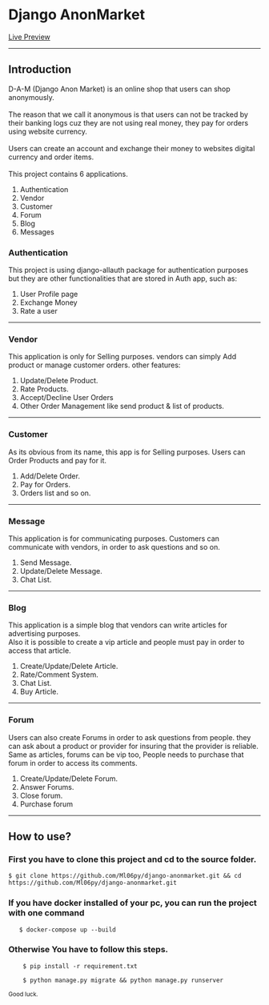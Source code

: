 # Django AnonMarket
<a href="djangoanonmarket.pythonanywhere.com">Live Preview</a>
<hr>

## Introduction
<p>
D-A-M (Django Anon Market) is an online shop that users can shop  anonymously. <br><br>
The reason that we call it anonymous is that users can not be tracked by their banking logs cuz they are not using real money, they pay for orders using website currency. <br><br>
Users can create an account and exchange their money to websites digital currency and order items. <br> <br>
This project contains 6 applications. <br>

</p>
<ol>
  <li>Authentication</li>
  <li>Vendor</li>
  <li>Customer</li>
  <li>Forum</li>
  <li>Blog</li>
  <li>Messages</li>
</ol> 

### Authentication
<p>
    This project is using django-allauth package for authentication purposes but they are other functionalities that are stored in Auth app, such as:
</p>
<ol>
  <li>User Profile page</li>
  <li>Exchange Money</li>
  <li>Rate a user</li>
</ol>
<hr>

### Vendor
<p>
    This application is only for Selling purposes. vendors can simply Add product or manage customer orders. other features:   
</p>
<ol>
  <li>Update/Delete Product.</li>
  <li>Rate Products.</li>
  <li>Accept/Decline User Orders</li>
  <li>Other Order Management like send product & list of products.</li>
</ol>
<hr>

### Customer
<p>
       As its obvious from its name, this app is for Selling purposes. Users can Order Products and pay for it.
</p>
<ol>
  <li>Add/Delete Order.</li>
  <li>Pay for Orders.</li>
  <li>Orders list and so on.</li>
</ol>
<hr>

### Message
<p>
       This application is for communicating purposes. Customers can communicate with vendors, in order to ask questions and so on.
</p>
<ol>
  <li>Send Message.</li>
  <li>Update/Delete Message.</li>
  <li>Chat List.</li>
</ol>
<hr>

### Blog
<p>
       This application is a simple blog that vendors can write articles for advertising purposes. <br>
        Also it is possible to create a vip article and people must pay in order to access that article.
</p>
<ol>
  <li>Create/Update/Delete Article.</li>
  <li>Rate/Comment System.</li>
  <li>Chat List.</li>
  <li>Buy Article.</li>
    
</ol>
<hr>

### Forum
<p>
       Users can also create Forums in order to ask questions from people. they can ask about a product or provider for insuring that the provider is reliable. <br>
        Same as articles, forums can be vip too, People needs to purchase that forum in order to access its comments.
</p>
<ol>
  <li>Create/Update/Delete Forum.</li>
  <li>Answer Forums.</li>
  <li>Close forum.</li>
  <li>Purchase forum</li>
    
</ol>
<hr>

## How to use?

### First you have to clone this project and cd to the source folder.

```commandline
$ git clone https://github.com/Ml06py/django-anonmarket.git && cd https://github.com/Ml06py/django-anonmarket.git 
```

### If you have docker installed of your pc, you can run the project with one command

```commandline
   $ docker-compose up --build
```

### Otherwise You have to follow this steps.

```commandline
    $ pip install -r requirement.txt
```

```commandline
    $ python manage.py migrate && python manage.py runserver
```


<small>Good luck.</small>
